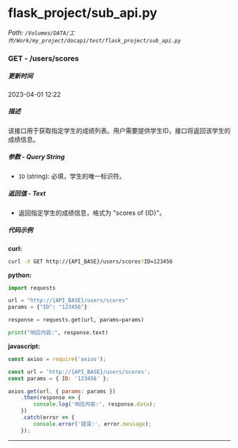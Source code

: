 # flask_project/sub_api.py

*Path: `/Volumes/DATA/工作/Work/my_project/docapi/test/flask_project/sub_api.py`*

### GET - /users/scores

##### 更新时间

2023-04-01 12:22

##### 描述

该接口用于获取指定学生的成绩列表。用户需要提供学生ID，接口将返回该学生的成绩信息。

##### 参数 - Query String

- `ID` (string): 必填，学生的唯一标识符。

##### 返回值 - Text

- 返回指定学生的成绩信息，格式为 "scores of {ID}"。

##### 代码示例 

**curl:**

```bash
curl -X GET http://{API_BASE}/users/scores?ID=123456
```

**python:**

```python
import requests

url = "http://{API_BASE}/users/scores"
params = {"ID": "123456"}

response = requests.get(url, params=params)

print("响应内容:", response.text)
```

**javascript:**

```javascript
const axios = require('axios');

const url = 'http://{API_BASE}/users/scores';
const params = { ID: '123456' };

axios.get(url, { params: params })
    .then(response => {
        console.log('响应内容:', response.data);
    })
    .catch(error => {
        console.error('错误:', error.message);
    });
```
---


